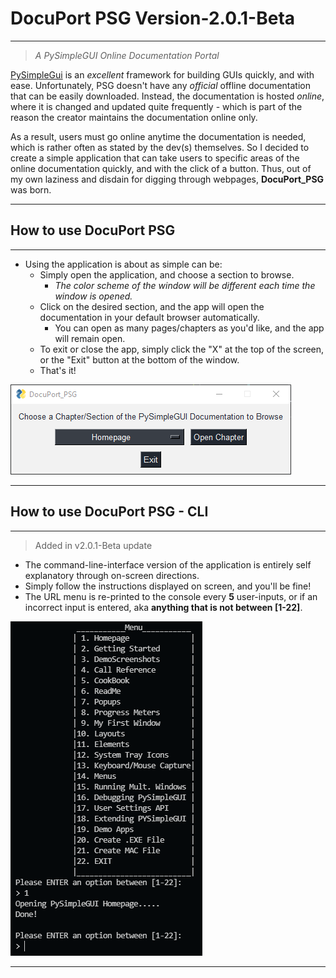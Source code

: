 # DocuPort PSG Version-2.0.1-Beta

---

> _A PySimpleGUI Online Documentation Portal_

[PySimpleGui](https://pysimplegui.readthedocs.io/en/latest/) is an _excellent_ framework for building GUIs quickly, and with ease. Unfortunately, PSG doesn't have any _official_ offline documentation that can be easily downloaded. Instead, the documentation is hosted _online_, where it is changed and updated quite frequently - which is part of the reason the creator maintains the documentation online only.

As a result, users must go online anytime the documentation is needed, which is rather often as stated by the dev(s) themselves. So I decided to create a simple application that can
take users to specific areas of the online documentation quickly, and with the click of a
button. Thus, out of my own laziness and disdain for digging through webpages, **DocuPort_PSG** was born.

---

## How to use DocuPort PSG

---

- Using the application is about as simple can be:
  - Simply open the application, and choose a section to browse.
    - _The color scheme of the window will be different each time the window is opened._
  - Click on the desired section, and the app will open the documentation in your default browser automatically.
    - You can open as many pages/chapters as you\'d like, and the app will remain open.
  - To exit or close the app, simply click the "X" at the top of the screen, or the "Exit" button at the bottom of the window.
  - That's it!

![DocuPort PSG](DP_PSG_screenshot.png)

---

## How to use DocuPort PSG - CLI

---

> Added in v2.0.1-Beta update

- The command-line-interface version of the application is entirely self explanatory through on-screen directions.
- Simply follow the instructions displayed on screen, and you'll be fine!
- The URL menu is re-printed to the console every **5** user-inputs, or if an incorrect input is entered, aka **anything that is not between [1-22]**.

![DocuPort PSG CLI-Version](DP_PSG_CLI_screenshot.png)

---
